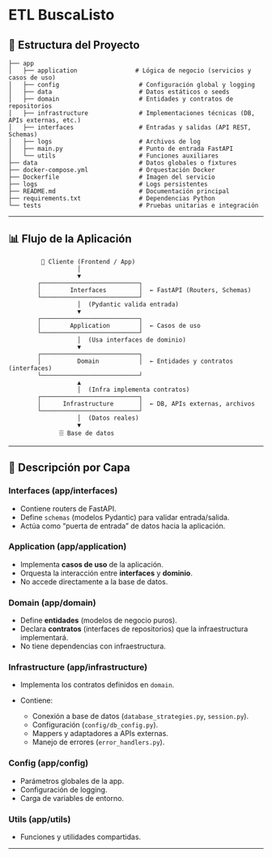 # ETL BuscaListo

## **📂 Estructura del Proyecto**

```plaintext
├── app
│   ├── application                # Lógica de negocio (servicios y casos de uso)
│   ├── config                      # Configuración global y logging
│   ├── data                        # Datos estáticos o seeds
│   ├── domain                      # Entidades y contratos de repositorios
│   ├── infrastructure              # Implementaciones técnicas (DB, APIs externas, etc.)
│   ├── interfaces                  # Entradas y salidas (API REST, Schemas)
│   ├── logs                        # Archivos de log
│   ├── main.py                     # Punto de entrada FastAPI
│   └── utils                       # Funciones auxiliares
├── data                            # Datos globales o fixtures
├── docker-compose.yml              # Orquestación Docker
├── Dockerfile                      # Imagen del servicio
├── logs                            # Logs persistentes
├── README.md                       # Documentación principal
├── requirements.txt                # Dependencias Python
└── tests                           # Pruebas unitarias e integración
```

---

## **📊 Flujo de la Aplicación**

```plaintext
         📱 Cliente (Frontend / App)
                   │
                   ▼
        ┌───────────────────────────┐
        │        Interfaces         │  ← FastAPI (Routers, Schemas)
        └───────────────────────────┘
                   │  (Pydantic valida entrada)
                   ▼
        ┌───────────────────────────┐
        │        Application        │  ← Casos de uso
        └───────────────────────────┘
                   │  (Usa interfaces de dominio)
                   ▼
        ┌───────────────────────────┐
        │          Domain           │  ← Entidades y contratos (interfaces)
        └───────────────────────────┘
                   ▲
                   │  (Infra implementa contratos)
        ┌───────────────────────────┐
        │      Infrastructure       │  ← DB, APIs externas, archivos
        └───────────────────────────┘
                   │  (Datos reales)
                   ▼
              🗄 Base de datos
```

---

## **📝 Descripción por Capa**

### **Interfaces (app/interfaces)**

* Contiene routers de FastAPI.
* Define `schemas` (modelos Pydantic) para validar entrada/salida.
* Actúa como “puerta de entrada” de datos hacia la aplicación.

### **Application (app/application)**

* Implementa **casos de uso** de la aplicación.
* Orquesta la interacción entre **interfaces** y **dominio**.
* No accede directamente a la base de datos.

### **Domain (app/domain)**

* Define **entidades** (modelos de negocio puros).
* Declara **contratos** (interfaces de repositorios) que la infraestructura implementará.
* No tiene dependencias con infraestructura.

### **Infrastructure (app/infrastructure)**

* Implementa los contratos definidos en `domain`.
* Contiene:

  * Conexión a base de datos (`database_strategies.py`, `session.py`).
  * Configuración (`config/db_config.py`).
  * Mappers y adaptadores a APIs externas.
  * Manejo de errores (`error_handlers.py`).

### **Config (app/config)**

* Parámetros globales de la app.
* Configuración de logging.
* Carga de variables de entorno.

### **Utils (app/utils)**

* Funciones y utilidades compartidas.

---
